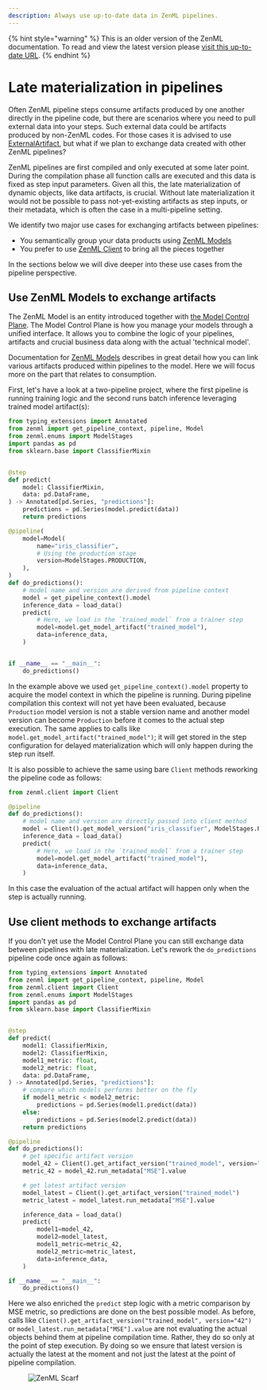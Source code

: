 ```yaml
---
description: Always use up-to-date data in ZenML pipelines.
---
```


{% hint style="warning" %}
This is an older version of the ZenML documentation. To read and view the latest version please [visit this up-to-date URL](https://docs.zenml.io).
{% endhint %}


# Late materialization in pipelines

Often ZenML pipeline steps consume artifacts produced by one another directly in the pipeline code, but there are scenarios where you need to pull external data into your steps. Such external data could be artifacts produced by non-ZenML codes. For those cases it is advised to use [ExternalArtifact](../../../user-guide/starter-guide/manage-artifacts.md#consuming-external-artifacts-within-a-pipeline), but what if we plan to exchange data created with other ZenML pipelines?

ZenML pipelines are first compiled and only executed at some later point. During the compilation phase all function calls are executed and this data is fixed as step input parameters. Given all this, the late materialization of dynamic objects, like data artifacts, is crucial. Without late materialization it would not be possible to pass not-yet-existing artifacts as step inputs, or their metadata, which is often the case in a multi-pipeline setting.

We identify two major use cases for exchanging artifacts between pipelines:
* You semantically group your data products using [ZenML Models](model-management.md#linking-artifacts-to-models)
* You prefer to use [ZenML Client](../../../reference/python-client.md#client-methods) to bring all the pieces together

In the sections below we will dive deeper into these use cases from the pipeline perspective.

## Use ZenML Models to exchange artifacts

The ZenML Model is an entity introduced together with [the Model Control Plane](model-management.md). The Model Control Plane is how you manage your models through a unified interface. It allows you to combine the logic of your pipelines, artifacts and crucial business data along with the actual 'technical model'.

Documentation for [ZenML Models](model-management.md#linking-artifacts-to-models) describes in great detail how you can link various artifacts produced within pipelines to the model. Here we will focus more on the part that relates to consumption.

First, let's have a look at a two-pipeline project, where the first pipeline is running training logic and the second runs batch inference leveraging trained model artifact(s):

```python
from typing_extensions import Annotated
from zenml import get_pipeline_context, pipeline, Model
from zenml.enums import ModelStages
import pandas as pd
from sklearn.base import ClassifierMixin


@step
def predict(
    model: ClassifierMixin,
    data: pd.DataFrame,
) -> Annotated[pd.Series, "predictions"]:
    predictions = pd.Series(model.predict(data))
    return predictions

@pipeline(
    model=Model(
        name="iris_classifier",
        # Using the production stage
        version=ModelStages.PRODUCTION,
    ),
)
def do_predictions():
    # model name and version are derived from pipeline context
    model = get_pipeline_context().model
    inference_data = load_data()
    predict(
        # Here, we load in the `trained_model` from a trainer step
        model=model.get_model_artifact("trained_model"),  
        data=inference_data,
    )


if __name__ == "__main__":
    do_predictions()
```

In the example above we used `get_pipeline_context().model` property to acquire the model context in which the pipeline is running. During pipeline compilation this context will not yet have been evaluated, because `Production` model version is not a stable version name and another model version can become `Production` before it comes to the actual step execution. The same applies to calls like `model.get_model_artifact("trained_model")`; it will get stored in the step configuration for delayed materialization which will only happen during the step run itself.

It is also possible to achieve the same using bare `Client` methods reworking the pipeline code as follows:

```python
from zenml.client import Client

@pipeline
def do_predictions():
    # model name and version are directly passed into client method
    model = Client().get_model_version("iris_classifier", ModelStages.PRODUCTION)
    inference_data = load_data()
    predict(
        # Here, we load in the `trained_model` from a trainer step
        model=model.get_model_artifact("trained_model"),  
        data=inference_data,
    )
```

In this case the evaluation of the actual artifact will happen only when the step is actually running.

## Use client methods to exchange artifacts

If you don't yet use the Model Control Plane you can still exchange data between pipelines with late materialization. Let's rework the `do_predictions` pipeline code once again as follows:

```python
from typing_extensions import Annotated
from zenml import get_pipeline_context, pipeline, Model
from zenml.client import Client
from zenml.enums import ModelStages
import pandas as pd
from sklearn.base import ClassifierMixin


@step
def predict(
    model1: ClassifierMixin,
    model2: ClassifierMixin,
    model1_metric: float,
    model2_metric: float,
    data: pd.DataFrame,
) -> Annotated[pd.Series, "predictions"]:
    # compare which models performs better on the fly
    if model1_metric < model2_metric:
        predictions = pd.Series(model1.predict(data))
    else:
        predictions = pd.Series(model2.predict(data))
    return predictions

@pipeline
def do_predictions():
    # get specific artifact version
    model_42 = Client().get_artifact_version("trained_model", version="42")
    metric_42 = model_42.run_metadata["MSE"].value

    # get latest artifact version
    model_latest = Client().get_artifact_version("trained_model")
    metric_latest = model_latest.run_metadata["MSE"].value

    inference_data = load_data()
    predict(
        model1=model_42,  
        model2=model_latest,
        model1_metric=metric_42,
        model2_metric=metric_latest,
        data=inference_data,
    )

if __name__ == "__main__":
    do_predictions()
```

Here we also enriched the `predict` step logic with a metric comparison by MSE metric, so predictions are done on the best possible model. As before, calls like `Client().get_artifact_version("trained_model", version="42")` or `model_latest.run_metadata["MSE"].value` are not evaluating the actual objects behind them at pipeline compilation time. Rather, they do so only at the point of step execution. By doing so we ensure that latest version is actually the latest at the moment and not just the latest at the point of pipeline compilation.

<!-- For scarf -->
<figure><img alt="ZenML Scarf" referrerpolicy="no-referrer-when-downgrade" src="https://static.scarf.sh/a.png?x-pxid=f0b4f458-0a54-4fcd-aa95-d5ee424815bc" /></figure>
